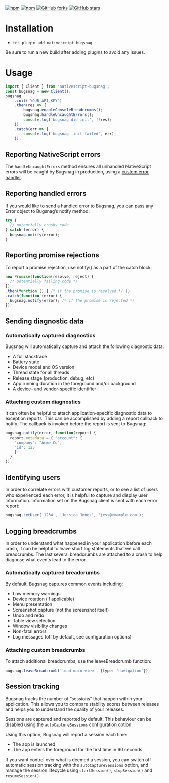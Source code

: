 [![npm](https://img.shields.io/npm/v/nativescript-bugsnag.svg)](https://www.npmjs.com/package/nativescript-bugsnag)
[![npm](https://img.shields.io/npm/dt/nativescript-bugsnag.svg?label=npm%20downloads)](https://www.npmjs.com/package/nativescript-bugsnag)
[![GitHub forks](https://img.shields.io/github/forks/Akylas/nativescript-bugsnag.svg)](https://github.com/Akylas/nativescript-bugsnag/network)
[![GitHub stars](https://img.shields.io/github/stars/Akylas/nativescript-bugsnag.svg)](https://github.com/Akylas/nativescript-bugsnag/stargazers)

# Installation

* `tns plugin add nativescript-bugsnag`

Be sure to run a new build after adding plugins to avoid any issues.

# Usage

```typescript
import { Client } from 'nativescript-bugsnag';
const bugsnag = new Client();
bugsnag
    .init('YOUR_API_KEY')
    .then(res => {
        bugsnag.enableConsoleBreadcrumbs();
        bugsnag.handleUncaughtErrors();
        console.log('bugsnag did init', !!res);
    })
    .catch(err => {
        console.log('bugsnag  init failed', err);
    });
```

## Reporting NativeScript errors

The `handleUncaughtErrors` method ensures all unhandled NativeScript errors will be caught by Bugsnag in production, using a [custom error handler](https://docs.nativescript.org/core-concepts/error-handling).


## Reporting handled errors

If you would like to send a handled error to Bugsnag, you can pass any Error object to Bugsnag’s notify method:
```typescript
try {
  // potentially crashy code
} catch (error) {
  bugsnag.notify(error);
}
```

## Reporting promise rejections

To report a promise rejection, use notify() as a part of the catch block:

```typescript
new Promise(function(resolve, reject) {
  /* potentially failing code */
})
.then(function () { /* if the promise is resolved */ })
.catch(function (error) {
  bugsnag.notify(error); /* if the promise is rejected */
});
```

## Sending diagnostic data

### Automatically captured diagnostics

Bugsnag will automatically capture and attach the following diagnostic data:

* A full stacktrace
* Battery state
* Device model and OS version
* Thread state for all threads
* Release stage (production, debug, etc)
* App running duration in the foreground and/or background
* A device- and vendor-specific identifier

### Attaching custom diagnostics

It can often be helpful to attach application-specific diagnostic data to exception reports. This can be accomplished by adding a report callback to notify. The callback is invoked before the report is sent to Bugsnag:

```typescript
bugsnag.notify(error, function(report) {
  report.metadata = { "account": {
    "company": "Acme Co",
    "id": 123
    }
  }
});
```

## Identifying users

In order to correlate errors with customer reports, or to see a list of users who experienced each error, it is helpful to capture and display user information. Information set on the Bugsnag client is sent with each error report:

```typescript
bugsnag.setUser('1234', 'Jessica Jones', 'jess@example.com');
```

## Logging breadcrumbs

In order to understand what happened in your application before each crash, it can be helpful to leave short log statements that we call breadcrumbs. The last several breadcrumbs are attached to a crash to help diagnose what events lead to the error.

### Automatically captured breadcrumbs

By default, Bugsnag captures common events including:

* Low memory warnings
* Device rotation (if applicable)
* Menu presentation
* Screenshot capture (not the screenshot itself)
* Undo and redo
* Table view selection
*  Window visibility changes
* Non-fatal errors
* Log messages (off by default, see configuration options)

### Attaching custom breadcrumbs

To attach additional breadcrumbs, use the leaveBreadcrumb function:

```typescript
bugsnag.leaveBreadcrumb('load main view', {type: 'navigation'});
```

## Session tracking

Bugsnag tracks the number of “sessions” that happen within your application. This allows you to compare stability scores between releases and helps you to understand the quality of your releases.

Sessions are captured and reported by default. This behaviour can be disabled using the ```autoCaptureSessions``` configuration option.

Using this option, Bugsnag will report a session each time:

* The app is launched
* The app enters the foreground for the first time in 60 seconds

If you want control over what is deemed a session, you can switch off automatic session tracking with the ```autoCaptureSessions``` option, and manage the session lifecycle using ```startSession()```, ```stopSession()``` and ```resumeSession()```.
